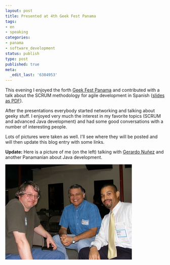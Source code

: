 ```yaml
---
layout: post
title: Presented at 4th Geek Fest Panama
tags:
- en
- speaking
categories:
- panama
- software_development
status: publish
type: post
published: true
meta:
  _edit_last: '6384953'
---
```

<p>This evening I enjoyed the forth <a href="http://www.geekfestpanama.com">Geek Fest Panama</a> and contributed with a talk about the SCRUM methodology for agile development in Spanish (<a href="/files/SCRUM-Espanol.pdf">slides as PDF</a>).</p>

After the presentations everybody started networking and talking about geeky stuff. I enjoyed very much the interest in my favorite topics (SCRUM and advanced Java development) and had some good conversations with a number of interesting people.

Lots of pictures were taken as well. I'll see where they will be posted and will then update this blog entry with some links.

**Update:** Here is a picture of me (on the left) talking with [Gerardo Nuñez](http://pa.linkedin.com/pub/gerardo-nunez/14/741/121) and another Panamanian about Java development.

![GeekFestPanama Me](/img/posts/GeekFestPanama-me.jpg)
